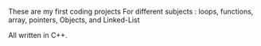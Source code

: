 These are my first coding projects For different subjects : loops, functions, array, pointers, Objects, and Linked-List

All written in C++.
